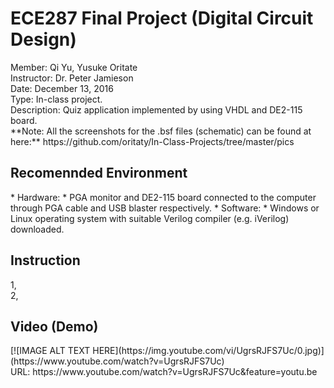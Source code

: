 <h1>ECE287 Final Project (Digital Circuit Design)</h1>
Member: Qi Yu, Yusuke Oritate<br/>
Instructor: Dr. Peter Jamieson<br/>
Date: December 13, 2016<br/>
Type: In-class project. <br/>
Description: Quiz application implemented by using VHDL and DE2-115 board.<br/>
**Note: All the screenshots for the .bsf files (schematic) can be found at here:** https://github.com/oritaty/In-Class-Projects/tree/master/pics<br/>
<h2>Recomennded Environment</h2>
* Hardware: 
 * PGA monitor and DE2-115 board connected to the computer through PGA cable and USB blaster respectively.
* Software: 
 * Windows or Linux operating system with suitable Verilog compiler (e.g. iVerilog) downloaded.
<h2>Instruction</h2>
1, <br/>
2, <br/>
<h2>Video (Demo)</h2>
[![IMAGE ALT TEXT HERE](https://img.youtube.com/vi/UgrsRJFS7Uc/0.jpg)](https://www.youtube.com/watch?v=UgrsRJFS7Uc)<br/>
URL: https://www.youtube.com/watch?v=UgrsRJFS7Uc&feature=youtu.be<br/>
